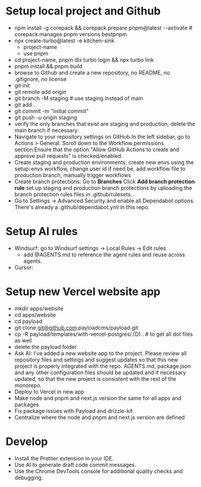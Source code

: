 # Setup local project and Github

- npm install -g corepack && corepack prepare pnpm@latest --activate # corepack manages pnpm versions bestpnpm
- npx create-turbo@latest -e kitchen-sink
  - project-name
  - use pnpm
- cd project-name, pnpm dlx turbo login && npx turbo link
- pnpm install && pnpm build
- browse to Github and create a new repository, no README, no .gitignore, no license
- git init
- git remote add origin <remote-repo-url>
- git branch -M staging # use staging instead of main
- git add .
- git commit -m "Initial commit"
- git push -u origin staging
- verify the only branches that exist are staging and production; delete the main branch if necessary.
- Navigate to your repository settings on GitHub.In the left sidebar, go to Actions > General. Scroll down to the Workflow permissions section.Ensure that the option "Allow GitHub Actions to create and approve pull requests" is checked/enabled.
- Create staging and production environments; create new envs using the setup-envs workflow, change user id if need be, add workflow file to production branch, manually trigger workflows
- Create branch protections: Go to **Branches** Click **Add branch protection rule** set up staging and production branch protections by uploading the branch protection rules files in .github/rulesets. 
- Go to Settings -> Advanced Security and enable all Dependabot options. There's already a .github/dependabot.yml in this repo.

# Setup AI rules

- Windsurf: go to Windsurf settings -> Local Rules -> Edit rules
  - add @AGENTS.md to reference the agent rules and reuse across agents.
- Cursor:

# Setup new Vercel website app

- mkdir apps/website
- cd apps/website
- cd payload
- git clone git@github.com:payloadcms/payload.git
- cp -R payload/templates/with-vercel-postgres/.(D) . # to get all dot files as well
- delete the payload folder
- Ask AI: I've added a new website app to the project. Please review all repository files and settings and suggest updates so that this new project is properly integrated with the repo. AGENTS.md, package.json and any other configuration files should be updated and if necessary updated, so that the new project is consistent with the rest of the monorepo.
- Deploy to Vercel in new app
- Make node and pnpm and next.js version the same for all apps and packages
- Fix package issues with Payload and drizzle-kit
- Centralize where the node and pnpm and next.js version are defined

# Develop
- Install the Prettier extension in your IDE.
- Use AI to generate draft code commit messages.
- Use the Chrome DevTools console for additional quality checks and debugging.